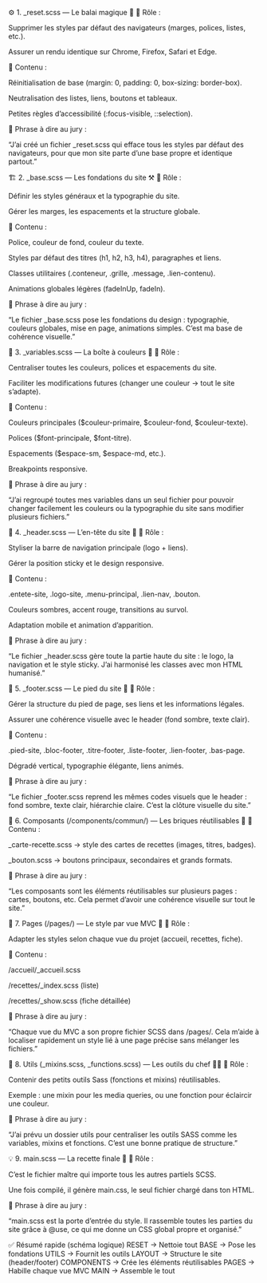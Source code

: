 ⚙️ 1. \_reset.scss — Le balai magique 🧹
🎯 Rôle :

Supprimer les styles par défaut des navigateurs (marges, polices, listes, etc.).

Assurer un rendu identique sur Chrome, Firefox, Safari et Edge.

🧩 Contenu :

Réinitialisation de base (margin: 0, padding: 0, box-sizing: border-box).

Neutralisation des listes, liens, boutons et tableaux.

Petites règles d’accessibilité (:focus-visible, ::selection).

💬 Phrase à dire au jury :

“J’ai créé un fichier \_reset.scss qui efface tous les styles par défaut des navigateurs, pour que mon site parte d’une base propre et identique partout.”

🏗️ 2. \_base.scss — Les fondations du site ⚒️
🎯 Rôle :

Définir les styles généraux et la typographie du site.

Gérer les marges, les espacements et la structure globale.

🧩 Contenu :

Police, couleur de fond, couleur du texte.

Styles par défaut des titres (h1, h2, h3, h4), paragraphes et liens.

Classes utilitaires (.conteneur, .grille, .message, .lien-contenu).

Animations globales légères (fadeInUp, fadeIn).

💬 Phrase à dire au jury :

“Le fichier \_base.scss pose les fondations du design : typographie, couleurs globales, mise en page, animations simples. C’est ma base de cohérence visuelle.”

🎨 3. \_variables.scss — La boîte à couleurs 🎨
🎯 Rôle :

Centraliser toutes les couleurs, polices et espacements du site.

Faciliter les modifications futures (changer une couleur → tout le site s’adapte).

🧩 Contenu :

Couleurs principales ($couleur-primaire, $couleur-fond, $couleur-texte).

Polices ($font-principale, $font-titre).

Espacements ($espace-sm, $espace-md, etc.).

Breakpoints responsive.

💬 Phrase à dire au jury :

“J’ai regroupé toutes mes variables dans un seul fichier pour pouvoir changer facilement les couleurs ou la typographie du site sans modifier plusieurs fichiers.”

🧱 4. \_header.scss — L’en-tête du site 🧭
🎯 Rôle :

Styliser la barre de navigation principale (logo + liens).

Gérer la position sticky et le design responsive.

🧩 Contenu :

.entete-site, .logo-site, .menu-principal, .lien-nav, .bouton.

Couleurs sombres, accent rouge, transitions au survol.

Adaptation mobile et animation d’apparition.

💬 Phrase à dire au jury :

“Le fichier \_header.scss gère toute la partie haute du site : le logo, la navigation et le style sticky. J’ai harmonisé les classes avec mon HTML humanisé.”

🦶 5. \_footer.scss — Le pied du site 👣
🎯 Rôle :

Gérer la structure du pied de page, ses liens et les informations légales.

Assurer une cohérence visuelle avec le header (fond sombre, texte clair).

🧩 Contenu :

.pied-site, .bloc-footer, .titre-footer, .liste-footer, .lien-footer, .bas-page.

Dégradé vertical, typographie élégante, liens animés.

💬 Phrase à dire au jury :

“Le fichier \_footer.scss reprend les mêmes codes visuels que le header : fond sombre, texte clair, hiérarchie claire. C’est la clôture visuelle du site.”

💠 6. Composants (/components/commun/) — Les briques réutilisables 🧩
🧩 Contenu :

\_carte-recette.scss → style des cartes de recettes (images, titres, badges).

\_bouton.scss → boutons principaux, secondaires et grands formats.

💬 Phrase à dire au jury :

“Les composants sont les éléments réutilisables sur plusieurs pages : cartes, boutons, etc. Cela permet d’avoir une cohérence visuelle sur tout le site.”

📄 7. Pages (/pages/) — Le style par vue MVC 📜
🎯 Rôle :

Adapter les styles selon chaque vue du projet (accueil, recettes, fiche).

🧩 Contenu :

/accueil/\_accueil.scss

/recettes/\_index.scss (liste)

/recettes/\_show.scss (fiche détaillée)

💬 Phrase à dire au jury :

“Chaque vue du MVC a son propre fichier SCSS dans /pages/. Cela m’aide à localiser rapidement un style lié à une page précise sans mélanger les fichiers.”

🧠 8. Utils (\_mixins.scss, \_functions.scss) — Les outils du chef 👨‍🍳
🎯 Rôle :

Contenir des petits outils Sass (fonctions et mixins) réutilisables.

Exemple : une mixin pour les media queries, ou une fonction pour éclaircir une couleur.

💬 Phrase à dire au jury :

“J’ai prévu un dossier utils pour centraliser les outils SASS comme les variables, mixins et fonctions. C’est une bonne pratique de structure.”

💡 9. main.scss — La recette finale 🍲
🎯 Rôle :

C’est le fichier maître qui importe tous les autres partiels SCSS.

Une fois compilé, il génère main.css, le seul fichier chargé dans ton HTML.

💬 Phrase à dire au jury :

“main.scss est la porte d’entrée du style. Il rassemble toutes les parties du site grâce à @use, ce qui me donne un CSS global propre et organisé.”

✅ Résumé rapide (schéma logique)
RESET → Nettoie tout
BASE → Pose les fondations
UTILS → Fournit les outils
LAYOUT → Structure le site (header/footer)
COMPONENTS → Crée les éléments réutilisables
PAGES → Habille chaque vue MVC
MAIN → Assemble le tout
